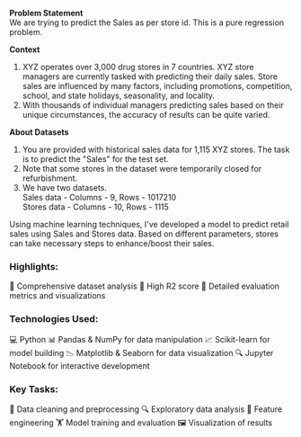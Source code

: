 **Problem Statement** \
We are trying to predict the Sales as per store id. This is a pure regression problem.


**Context**
1. XYZ operates over 3,000 drug stores in 7 countries. XYZ store managers are currently tasked with predicting their daily sales. Store sales are influenced by many factors, including promotions, competition, school, and state holidays, seasonality, and locality. 
2. With thousands of individual managers predicting sales based on their unique circumstances, the accuracy of results can be quite varied.


**About Datasets**
1. You are provided with historical sales data for 1,115 XYZ stores. The task is to predict the "Sales" for the test set. 
2. Note that some stores in the dataset were temporarily closed for refurbishment.
3. We have two datasets. \
   Sales data - Columns - 9,  Rows - 1017210 \
   Stores data - Columns - 10, Rows - 1115

Using machine learning techniques, I've developed a model to predict retail sales using Sales and Stores data. Based on different parameters, stores can take necessary steps to enhance/boost
their sales.

### Highlights:
🔹 Comprehensive dataset analysis
🔹 High R2 score
🔹 Detailed evaluation metrics and visualizations

### Technologies Used:
💻 Python
📊 Pandas & NumPy for data manipulation
📈 Scikit-learn for model building
📉 Matplotlib & Seaborn for data visualization
🔍 Jupyter Notebook for interactive development

### Key Tasks:
📂 Data cleaning and preprocessing
🔍 Exploratory data analysis
🔄 Feature engineering
🏋️ Model training and evaluation
🖼️ Visualization of results
